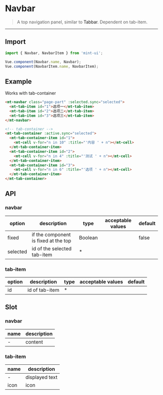# Navbar

> A top navigation panel, similar to <a v-link="{path:'/tabbar'}">Tabbar</a>. Dependent on tab-item.

------------

## Import

```javascript
import { Navbar, NavbarItem } from 'mint-ui';

Vue.component(Navbar.name, Navbar);
Vue.component(NavbarItem.name, NavbarItem);
```

## Example
Works with <a v-link="{path:'/tab-container'}">tab-container</a>

```html
<mt-navbar class="page-part" :selected.sync="selected">
  <mt-tab-item id="1">选项一</mt-tab-item>
  <mt-tab-item id="2">选项二</mt-tab-item>
  <mt-tab-item id="3">选项三</mt-tab-item>
</mt-navbar>

<!-- tab-container -->
<mt-tab-container :active.sync="selected">
  <mt-tab-container-item id="1">
    <mt-cell v-for="n in 10" :title="'内容 ' + n"></mt-cell>
  </mt-tab-container-item>
  <mt-tab-container-item id="2">
    <mt-cell v-for="n in 4" :title="'测试 ' + n"></mt-cell>
  </mt-tab-container-item>
  <mt-tab-container-item id="3">
    <mt-cell v-for="n in 6" :title="'选项 ' + n"></mt-cell>
  </mt-tab-container-item>
</mt-tab-container>
```

## API

### navbar

| option | description | type | acceptable values | default |
|------|-------|---------|-------|--------|
| fixed | if the component is fixed at the top | Boolean | | false |
| selected | id of the selected tab-item | * | |  |

### tab-item
| option | description | type | acceptable values | default |
|------|-------|---------|-------|--------|
| id | id of tab-item | * | |  |

## Slot
### navbar
| name | description |
|------|--------|
| - | content |

### tab-item
| name | description |
|------|--------|
| - | displayed text |
|icon | icon |

